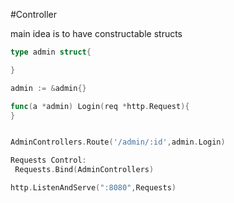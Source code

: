 #Controller

main idea is to have constructable structs

```go
type admin struct{

}

admin := &admin{}

func(a *admin) Login(req *http.Request){
}


AdminControllers.Route('/admin/:id',admin.Login)

Requests Control:
 Requests.Bind(AdminControllers)

http.ListenAndServe(":8080",Requests)

```
